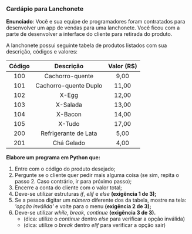 ### Cardápio para Lanchonete

**Enunciado**: Você e sua equipe de programadores foram contratados para desenvolver um app de vendas para uma lanchonete. Você ficou com a parte de desenvolver a interface do cliente para retirada do produto. 

A lanchonete possui seguinte tabela de produtos listados com sua descrição, códigos e valores:

|  Código  |        Descrição        | Valor (R$)  |
|:--------:|:-----------------------:|:-----------:|
|    100   |     Cachorro-quente     |     9,00    |
|    101   |  Cachorro-quente Duplo  |    11,00    |
|    102   |          X-Egg          |    12,00    |
|    103   |        X-Salada         |    13,00    |
|    104   |         X-Bacon         |    14,00    |
|    105   |         X-Tudo          |    17,00    |
|    200   |   Refrigerante de Lata  |     5,00    |
|    201   |       Chá Gelado        |     4,00    |

**Elabore um programa em Python que:**

1. Entre com o código do produto desejado;
2. Pergunte se o cliente quer pedir mais alguma coisa (se sim, repita o passo 2. Caso contrário, ir para próximo passo);
3. Encerre a conta do cliente com o valor total; 
4. Deve-se utilizar estruturas *if*, *elif* e *else* **(exigência 1 de 3);**
5. Se a pessoa digitar um *número* diferente dos da tabela, mostre na tela: *'opção inválida'* e volte para o menu **(exigência 2 de 3);**
6. Deve-se utilizar *while*, *break*, *continue* **(exigência 3 de 3).**
    * (dica: utilize o *continue* dentro *else* para verificar a opção inválida) 
    * (dica: utilize o *break* dentro *elif* para verificar a opção sair)